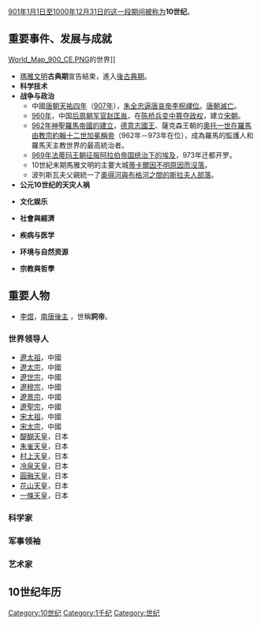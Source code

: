 [901年](../Page/901年.md "wikilink")[1月1日至](../Page/1月1日.md "wikilink")[1000年](../Page/1000年.md "wikilink")[12月31日的这一段期间被称为](../Page/12月31日.md "wikilink")**10世纪**。

## 重要事件、发展与成就

[World_Map_900_CE.PNG](https://zh.wikipedia.org/wiki/File:World_Map_900_CE.PNG "fig:World_Map_900_CE.PNG")的世界\]\]

  - [瑪雅文明](../Page/瑪雅文明.md "wikilink")**古典期**宣告結束，進入[後古典期](../Page/後古典期.md "wikilink")。
  - **科学技术**
  - **战争与政治**
      - 中國[唐朝天祐四年](../Page/唐朝.md "wikilink")（[907年](../Page/907年.md "wikilink")），[朱全忠逼](../Page/朱温.md "wikilink")[唐哀帝李柷禪位](../Page/唐哀帝.md "wikilink")。[唐朝滅亡](../Page/唐朝.md "wikilink")。
      - [960年](../Page/960年.md "wikilink")，中国[后周朝军官](../Page/后周.md "wikilink")[赵匡胤](../Page/赵匡胤.md "wikilink")，在[陈桥兵变中篡夺政权](../Page/陈桥兵变.md "wikilink")，建立[宋朝](../Page/宋朝.md "wikilink")。
      - [962年](../Page/962年.md "wikilink")[神聖羅馬帝國的建立](../Page/神聖羅馬帝國.md "wikilink")，[德意志國王](../Page/德意志.md "wikilink")、薩克森王朝的[奧托一世在羅馬由教宗](../Page/奧托一世.md "wikilink")[約翰十二世加冕稱帝](../Page/約翰十二世.md "wikilink")（962年－973年在位），成為羅馬的監護人和羅馬天主教世界的最高統治者。
      - [969年](../Page/969年.md "wikilink")[法蒂玛王朝征服](../Page/法蒂玛王朝.md "wikilink")[阿拉伯帝国统治下的](../Page/阿拉伯帝国.md "wikilink")[埃及](../Page/埃及.md "wikilink")，973年迁都开罗。
      - 10世紀末期馬雅文明的主要大城[蒂卡爾因不明原因而沒落](../Page/蒂卡爾.md "wikilink")。
      - 波列斯瓦夫父親統一了[奧得河與](../Page/奧得河.md "wikilink")[布格河之間的](../Page/布格河.md "wikilink")[斯拉夫人部落](../Page/斯拉夫人.md "wikilink")。
  - **公元10世纪的天灾人祸**

<!-- end list -->

  - **文化娱乐**

<!-- end list -->

  - **社會與經濟**

<!-- end list -->

  - **疾病与医学**

<!-- end list -->

  - **环境与自然资源**

<!-- end list -->

  - **宗教與哲學**

## 重要人物

  - [李煜](../Page/李煜.md "wikilink")，[南唐](../Page/南唐.md "wikilink")[後主](../Page/李煜.md "wikilink")
    ，世稱**詞帝**。

### 世界领导人

  - [遼太祖](../Page/耶律阿保机.md "wikilink")，中國
  - [遼太宗](../Page/耶律德光.md "wikilink")，中國
  - [遼世宗](../Page/辽世宗.md "wikilink")，中國
  - [遼穆宗](../Page/遼穆宗.md "wikilink")，中國
  - [遼景宗](../Page/遼景宗.md "wikilink")，中國
  - [遼聖宗](../Page/遼聖宗.md "wikilink")，中國
  - [宋太祖](../Page/宋太祖.md "wikilink")，中國
  - [宋太宗](../Page/宋太宗.md "wikilink")，中國
  - [醍醐天皇](../Page/醍醐天皇.md "wikilink")，日本
  - [朱雀天皇](../Page/朱雀天皇.md "wikilink")，日本
  - [村上天皇](../Page/村上天皇.md "wikilink")，日本
  - [冷泉天皇](../Page/冷泉天皇.md "wikilink")，日本
  - [圓融天皇](../Page/圓融天皇.md "wikilink")，日本
  - [花山天皇](../Page/花山天皇.md "wikilink")，日本
  - [一條天皇](../Page/一條天皇.md "wikilink")，日本

### 科学家

### 军事领袖

### 艺术家

## 10世纪年历

[Category:10世纪](https://zh.wikipedia.org/wiki/Category:10世纪 "wikilink")
[Category:1千纪](https://zh.wikipedia.org/wiki/Category:1千纪 "wikilink")
[Category:世纪](https://zh.wikipedia.org/wiki/Category:世纪 "wikilink")